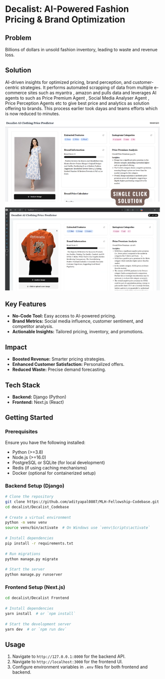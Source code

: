 # Decalist: AI-Powered Fashion Pricing & Brand Optimization

## Problem
Billions of dollars in unsold fashion inventory, leading to waste and revenue loss.

## Solution
AI-driven insights for optimized pricing, brand perception, and customer-centric strategies. It performs automated scrapping of data from multiple e-commerce sites such as myantra , amazon and pulls data and leverages AI agents to such as Price Premium Agent , Social Media Analyser Agent , Price Perception Agents etc to give best price and analytics as solution offering to brands. This process earlier took dayas and teams efforts which is now reduced to minutes.

![Decalist Banner](1.png)
![Decalist Banner](2.png)

## Key Features
- **No-Code Tool:** Easy access to AI-powered pricing.
- **Brand Metrics:** Social media influence, customer sentiment, and competitor analysis.
- **Actionable Insights:** Tailored pricing, inventory, and promotions.

## Impact
- **Boosted Revenue:** Smarter pricing strategies.
- **Enhanced Customer Satisfaction:** Personalized offers.
- **Reduced Waste:** Precise demand forecasting.

## Tech Stack
- **Backend:** Django (Python)
- **Frontend:** Next.js (React)

## Getting Started

### Prerequisites
Ensure you have the following installed:
- Python (>=3.8)
- Node.js (>=16.0)
- PostgreSQL or SQLite (for local development)
- Redis (if using caching mechanisms)
- Docker (optional for containerized setup)

### Backend Setup (Django)
```bash
# Clone the repository
git clone https://github.com/adityapal0807/MLH-Fellowship-Codebase.git
cd decalist/Decalist_Codebase

# Create a virtual environment
python -m venv venv
source venv/bin/activate  # On Windows use `venv\Scripts\activate`

# Install dependencies
pip install -r requirements.txt

# Run migrations
python manage.py migrate

# Start the server
python manage.py runserver
```

### Frontend Setup (Next.js)
```bash
cd decalist/Decalist Frontend

# Install dependencies
yarn install  # or `npm install`

# Start the development server
yarn dev  # or `npm run dev`
```

## Usage
1. Navigate to `http://127.0.0.1:8000` for the backend API.
2. Navigate to `http://localhost:3000` for the frontend UI.
3. Configure environment variables in `.env` files for both frontend and backend.


